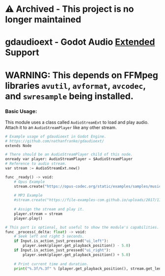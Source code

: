 # ⚠️ Archived - This project is no longer maintained

# gdaudioext - Godot Audio [Extended](https://en.wikipedia.org/wiki/Libavcodec#Implemented_audio_codecs) Support

# WARNING: This depends on FFMpeg libraries `avutil`, `avformat`, `avcodec`, and `swresample` being installed.

### Basic Usage:

This module uses a class called `AudioStreamExt` to load and play audio. Attach it to an `AudioStreamPlayer` like any other stream.

```py
# Example usage of gdaudioext in Godot Engine.
# https://github.com/nathanfranke/gdaudioext/
extends Node

# There should be an AudioStreamPlayer child of this node.
onready var player: AudioStreamPlayer = $AudioStreamPlayer
# Reference to audio stream.
var stream := AudioStreamExt.new()

func _ready() -> void:
	# Opus Example
	stream.create("https://opus-codec.org/static/examples/samples/music_orig.wav")
	
	# MP3 Example
	#stream.create("https://file-examples-com.github.io/uploads/2017/11/file_example_MP3_5MG.mp3")
	
	# Assign the stream and play it.
	player.stream = stream
	player.play()

# This part is optional, but useful to show the module's capabilities.
func _process(_delta: float) -> void:
	# Seek left and right 5 seconds.
	if Input.is_action_just_pressed("ui_left"):
		player.seek(player.get_playback_position() - 5.0)
	if Input.is_action_just_pressed("ui_right"):
		player.seek(player.get_playback_position() + 5.0)
	
	# Print current time and duration.
	print("%.3f/%.3f" % [player.get_playback_position(), stream.get_length()])

```
